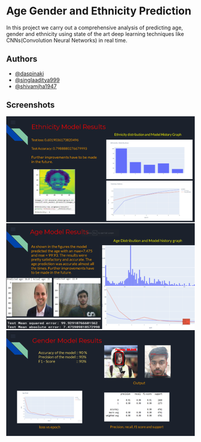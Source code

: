 
# Age Gender and Ethnicity Prediction

In this project we carry out a comprehensive analysis of predicting age, gender and ethnicity using state of the art deep learning techniques like 
CNNs(Convolution Neural Networks) in real time.


## Authors

- [@daspinaki](https://www.github.com/daspinaki)
- [@singlaaditya999](https://www.github.com/singlaaditya999)
- [@shivamjha1947](https://www.github.com/shivamjha1947)


## Screenshots

![Ethnicity Prediction](Ethnicity.png)
![Age Prediction](Age.png)
![Gender Prediction](Gender.png)

